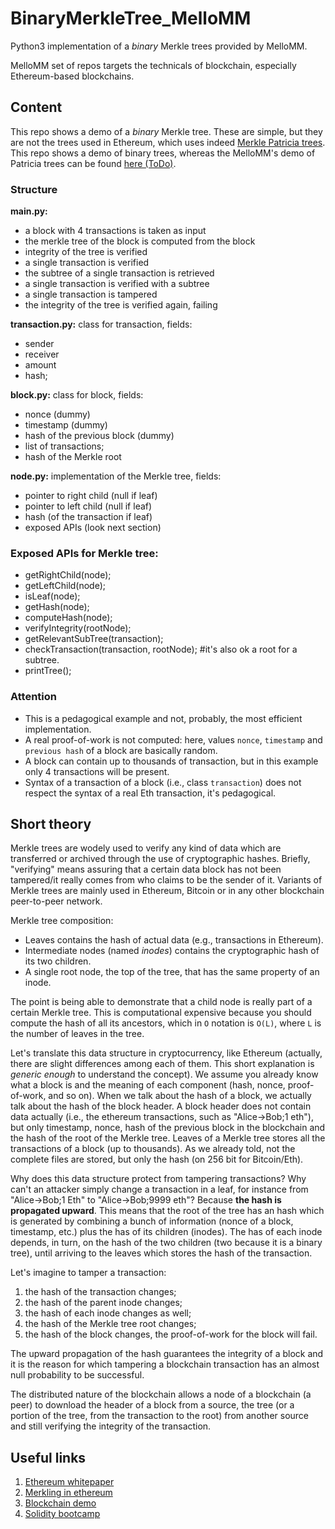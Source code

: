 # BinaryMerkleTree_MelloMM
Python3 implementation of a *binary* Merkle trees provided by MelloMM.

MelloMM set of repos targets the technicals of blockchain, especially Ethereum-based blockchains.

## Content
This repo shows a demo of a *binary* Merkle tree. These are simple, but they are not the trees used in Ethereum, which uses indeed [Merkle Patricia trees](https://blog.ethereum.org/2015/11/15/merkling-in-ethereum/). This repo shows a demo of binary trees, whereas the MelloMM's demo of Patricia trees can be found [here (ToDo)]().

### Structure
**main.py:**
* a block with 4 transactions is taken as input
* the merkle tree of the block is computed from the block
* integrity of the tree is verified
* a single transaction is verified
* the subtree of a single transaction is retrieved
* a single transaction is verified with a subtree
* a single transaction is tampered
* the integrity of the tree is verified again, failing

**transaction.py:** class for transaction, fields:
* sender
* receiver
* amount
* hash;

**block.py:** class for block, fields:
* nonce (dummy)
* timestamp (dummy)
* hash of the previous block (dummy)
* list of transactions;
* hash of the Merkle root

**node.py:** implementation of the Merkle tree, fields:
* pointer to right child (null if leaf)
* pointer to left child (null if leaf)
* hash (of the transaction if leaf)
* exposed APIs (look next section) 

### Exposed APIs for Merkle tree:
* getRightChild(node);
* getLeftChild(node);
* isLeaf(node);
* getHash(node);
* computeHash(node);
* verifyIntegrity(rootNode);
* getRelevantSubTree(transaction);
* checkTransaction(transaction, rootNode); #it's also ok a root for a subtree.
* printTree();

### Attention
* This is a pedagogical example and not, probably, the most efficient implementation.
* A real proof-of-work is not computed: here, values `nonce`, `timestamp` and `previous hash` of a block are basically random.
* A block can contain up to thousands of transaction, but in this example only 4 transactions will be present.
* Syntax of a transaction of a block (i.e., class `transaction`) does not respect the syntax of a real Eth transaction, it's pedagogical.

## Short theory
Merkle trees are wodely used to verify any kind of data which are transferred or archived through the use of cryptographic hashes. Briefly, "verifying" means assuring that a certain data block has not been tampered/it really comes from who claims to be the sender of it. Variants of Merkle trees are mainly used in Ethereum, Bitcoin or in any other blockchain peer-to-peer network.

Merkle tree composition:
* Leaves contains the hash of actual data (e.g., transactions in Ethereum).
* Intermediate nodes (named _inodes_) contains the cryptographic hash of its two children.
* A single root node, the top of the tree, that has the same property of an inode.

The point is being able to demonstrate that a child node is really part of a certain Merkle tree. This is computational expensive because you should compute the hash of all its ancestors, which in `O` notation is `O(L)`, where `L` is the number of leaves in the tree.

Let's translate this data structure in cryptocurrency, like Ethereum (actually, there are slight differences among each of them. This short explanation is _generic enough_ to understand the concept). We assume you already know what a block is and the meaning of each component (hash, nonce, proof-of-work, and so on). When we talk about the hash of a block, we actually talk about the hash of the block header. A block header does not contain data actually (i.e., the ethereum transactions, such as "Alice->Bob;1 eth"), but only timestamp, nonce, hash of the previous block in the blockchain and the hash of the root of the Merkle tree. Leaves of a Merkle tree stores all the transactions of a block (up to thousands). As we already told, not the complete files are stored, but only the hash (on 256 bit for Bitcoin/Eth).

Why does this data structure protect from tampering transactions? Why can't an attacker simply change a transaction in a leaf, for instance from "Alice->Bob;1 Eth" to "Alice->Bob;9999 eth"? Because **the hash is propagated upward**. This means that the root of the tree has an hash which is generated by combining a bunch of information (nonce of a block, timestamp, etc.) plus the has of its children (inodes). The has of each inode depends, in turn, on the hash of the two children (two because it is a binary tree), until arriving to the leaves which stores the hash of the transaction.

Let's imagine to tamper a transaction:
1. the hash of the transaction changes;
2. the hash of the parent inode changes;
3. the hash of each inode changes as well;
4. the hash of the Merkle tree root changes;
5. the hash of the block changes, the proof-of-work for the block will fail.

The upward propagation of the hash guarantees the integrity of a block and it is the reason for which tampering a blockchain transaction has an almost null probability to be successful.

The distributed nature of the blockchain allows a node of a blockchain (a peer) to download the header of a block from a source, the tree (or a portion of the tree, from the transaction to the root) from another source and still verifying the integrity of the transaction.

## Useful links
1. [Ethereum whitepaper](https://ethereum.org/en/whitepaper/)
2. [Merkling in ethereum](https://blog.ethereum.org/2015/11/15/merkling-in-ethereum/)
3. [Blockchain demo](https://andersbrownworth.com/blockchain/blockchain)
4. [Solidity bootcamp](https://www.youtube.com/watch?v=M576WGiDBdQ)
